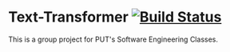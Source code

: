 # Text-Transformer [![Build Status](https://travis-ci.org/s3gm3nt4ti0nf4ult/word-transformer.svg?branch=dev)](https://travis-ci.org/s3gm3nt4ti0nf4ult/word-transformer)

This is a group project for PUT's Software Engineering Classes. 
